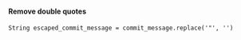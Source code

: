 #### Remove double quotes
~~~~~~~~~~~~~~~~~~~~~~~~~~~~~~~~~~~~~~~~~~~~~~~~~~~
String escaped_commit_message = commit_message.replace('"', '')
~~~~~~~~~~~~~~~~~~~~~~~~~~~~~~~~~~~~~~~~~~~~~~~~~~~
